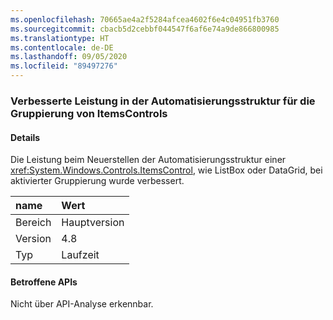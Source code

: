 ```yaml
---
ms.openlocfilehash: 70665ae4a2f5284afcea4602f6e4c04951fb3760
ms.sourcegitcommit: cbacb5d2cebbf044547f6af6e74a9de866800985
ms.translationtype: HT
ms.contentlocale: de-DE
ms.lasthandoff: 09/05/2020
ms.locfileid: "89497276"
---
```

### <a name="performance-improvement-in-automation-tree-for-grouping-itemscontrols"></a>Verbesserte Leistung in der Automatisierungsstruktur für die Gruppierung von ItemsControls

#### <a name="details"></a>Details

Die Leistung beim Neuerstellen der Automatisierungsstruktur einer <xref:System.Windows.Controls.ItemsControl>, wie ListBox oder DataGrid, bei aktivierter Gruppierung wurde verbessert.

| name    | Wert       |
|:--------|:------------|
| Bereich   |Hauptversion|
|Version|4.8|
|Typ|Laufzeit|

#### <a name="affected-apis"></a>Betroffene APIs

Nicht über API-Analyse erkennbar.

<!--

#### Affected APIs

Not detectable via API analysis.

-->
